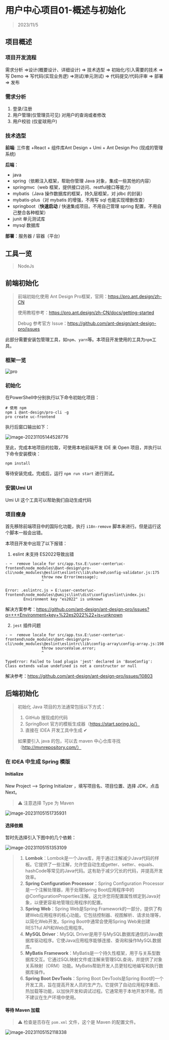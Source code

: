 # 用户中心项目01-概述与初始化

> 2023/11/5

## 项目概述

### 项目开发流程

需求分析 =>设计(概要设计、详细设计) => 技术选型  =>
初始化/引入需要的技术 => 写 Demo => 写代码(实现业务逻) =>测试(单元测试) => 代码提交/代码评审 => 部署 => 发布

### 需求分析

1. 登录/注册
2. 用户管理(仅管理员可见) 对用户的查询或者修改
3. 用户校验 (仅星球用户)

### 技术选型

**前端**: 三件套 +React + 组件库Ant Design + Umi + Ant Design Pro (现成的管理系统)

**后端**：

- java
- spring（依赖注入框架，帮助你管理 Java 对象，集成一些其他的内容）
- springmvc（web 框架，提供接口访问、restful接口等能力）
- mybatis（Java 操作数据库的框架，持久层框架，对 jdbc 的封装）
- mybatis-plus（对 mybatis 的增强，不用写 sql 也能实现增删改查）
- springboot（**快速启动** / 快速集成项目。不用自己管理 spring 配置，不用自己整合各种框架）
- junit 单元测试库
- mysql 数据库

**部署**：服务器 / 容器（平台）





## 工具一览

> NodeJs





## 前端初始化

> 前端初始化使用 Ant Design Pro框架，官网：https://pro.ant.design/zh-CN
>
> 使用教程参考：https://pro.ant.design/zh-CN/docs/getting-started
>
> Debug 参考官方 Issue：https://github.com/ant-design/ant-design-pro/issues

此部分需要安装包管理工具，如`npm`、`yarn`等。本项目开发使用的工具为`npm`工具。

### 框架一览

![pro](https://typora-1308640872.cos.ap-beijing.myqcloud.com/img/yuque_diagram.jpg)

### 初始化

在PowerShell中分别执行以下命令初始化项目：

```shell
# 使用 npm
npm i @ant-design/pro-cli -g
pro create uc-frontend
```

执行后窗口输出如下：

![image-20231105144528776](https://typora-1308640872.cos.ap-beijing.myqcloud.com/img/image-20231105144528776.png)

至此，完成本地项目的拉取，可使用本地前端开发 IDE 来 Open 项目，并执行以下命令安装模块：

```shell
npm install
```

等待安装完成。完成后，运行 `npm run start` 进行测试。

### 安装Umi UI

Umi UI 这个工具可以帮助我们自动生成代码



### 项目瘦身

首先移除前端项目中的国际化功能，执行 `i18n-remove` 脚本来进行。但是运行这个脚本一般会出错。

本项目开发中出现了以下报错：

1. eslint 未支持 ES2022导致出错

```shell
- ✂️  remove locale for src/app.tsx.E:\user-center\uc-frontend\node_modules\@ant-design\pro-cli\node_modules\@eslint\eslintrc\lib\shared\config-validator.js:175
                throw new Error(message);
                ^

Error: .eslintrc.js » E:\user-center\uc-frontend\node_modules\@umijs\lint\dist\config\eslint\index.js:
        Environment key "es2022" is unknown

```

解决方案参考：https://github.com/ant-design/ant-design-pro/issues?q=+++Environment+key+%22es2022%22+is+unknown

2. `jest` 插件问题

```shell
- ✂️  remove locale for src/app.tsx.E:\user-center\uc-frontend\node_modules\@ant-design\pro-cli\node_modules\@eslint\eslintrc\lib\config-array\config-array.js:198
                throw sourceValue.error;
                ^

TypeError: Failed to load plugin 'jest' declared in 'BaseConfig': Class extends value undefined is not a constructor or null

```

解决参考：https://github.com/ant-design/ant-design-pro/issues/10803







## 后端初始化

> 初始化 Java 项目的方法通常包括以下方式：
>
> 1. GitHub 搜现成的代码
> 2. SpringBoot 官方的模板生成器（https://start.spring.io/）
> 3. 直接在 IDEA 开发工具中生成  ✔
>
> 如果要引入 java 的包，可以去 maven 中心仓库寻找（http://mvnrepository.com/）
>



### 在 IDEA 中生成 Spring 模版

#### Initialize

New Project --> Spring Initializer ，填写项目名、项目位置、选择 JDK，点击 Next。

> :warning: 注意选择 Type 为 Maven

![image-20231105151735931](https://typora-1308640872.cos.ap-beijing.myqcloud.com/img/image-20231105151735931.png)



#### 选择依赖

暂时先选择引入下图中的几个依赖：

![image-20231105151353109](https://typora-1308640872.cos.ap-beijing.myqcloud.com/img/image-20231105151353109.png)

> 1. **Lombok**：Lombok是一个Java库，用于通过注解减少Java代码的样板。它提供了一些注解，允许您自动生成getter、setter、equals、hashCode等常见的Java代码。这有助于减少冗长的代码，并提高开发效率。
> 2. **Spring Configuration Processor**：Spring Configuration Processor是一个注解处理器，用于处理Spring Boot应用程序中的@ConfigurationProperties注解。这允许您将配置属性绑定到Java对象，以便更容易地管理应用程序的配置。
> 3. **Spring Web**：Spring Web是Spring Framework的一部分，提供了构建Web应用程序的核心功能。它包括控制器、视图解析、请求处理等，以简化Web开发。Spring Boot中通常会使用Spring Web来创建RESTful API和Web应用程序。
> 4. **MySQL Driver**：MySQL Driver是用于与MySQL数据库通信的Java数据库驱动程序。它使Java应用程序能够连接、查询和操作MySQL数据库。
> 5. **MyBatis Framework**：MyBatis是一个持久性框架，用于与关系型数据库交互。它通过SQL映射文件或注解来管理SQL查询，并提供了对象关系映射（ORM）功能。MyBatis帮助开发人员更轻松地编写和执行数据库操作。
> 6. **Spring Boot DevTools**：Spring Boot DevTools是Spring Boot的一个开发工具，旨在提高开发人员的生产力。它提供了自动应用程序重启、热加载等功能，以加快开发和调试过程。它通常用于本地开发环境，而不建议在生产环境中使用。

#### 等待 Maven 加载

> :warning: 检查是否存在 `pom.xml` 文件，这个是 Maven 的配置文件。

![image-20231105152118338](https://typora-1308640872.cos.ap-beijing.myqcloud.com/img/image-20231105152118338.png)









